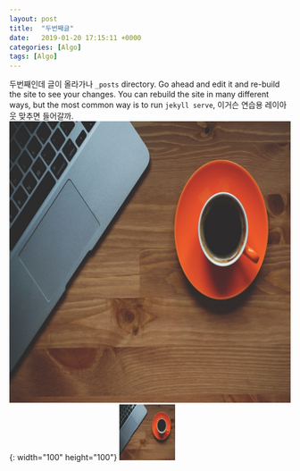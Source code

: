 ```yaml
---
layout: post
title:  "두번째글"
date:   2019-01-20 17:15:11 +0000
categories: [Algo]
tags: [Algo]
---
```

두번째인데 글이 올라가나 `_posts` directory. Go ahead and edit it and re-build the site to see your changes. You can rebuild the site in many different ways, but the most common way is to run `jekyll serve`, 이거슨 연습용 레이아웃 맞추면 들어갈까.
![title](/images/coffee11.jpg){: width="100" height="100"}
<img src="/images/coffee11.jpg" width="100" height="100">
